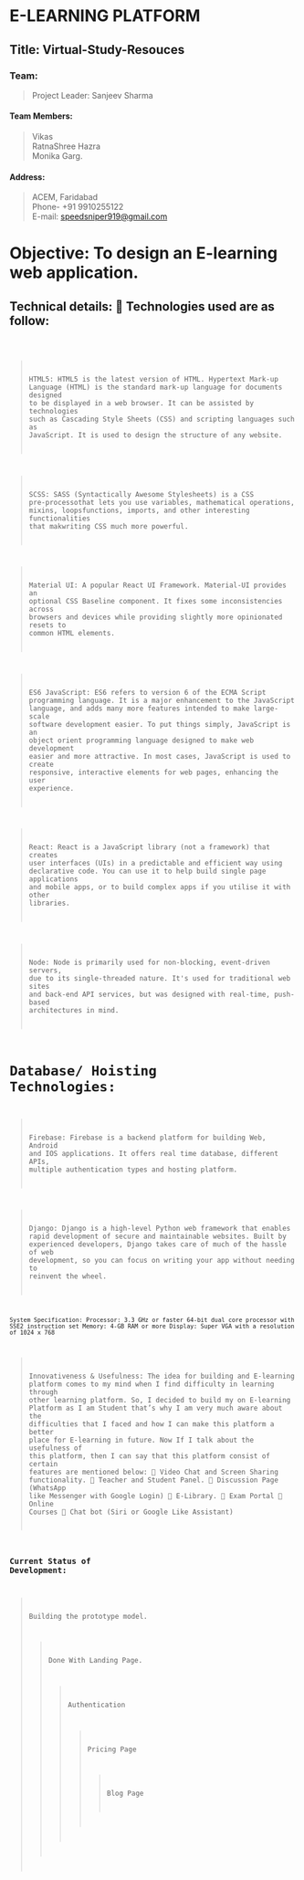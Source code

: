 # E-LEARNING PLATFORM

## Title: Virtual-Study-Resouces 
### Team: 
  > Project Leader: Sanjeev Sharma 
#### Team Members: 
  > Vikas <br>
  > RatnaShree Hazra  
  > Monika Garg.

#### Address: 
> ACEM, Faridabad <br> 
> Phone- +91 9910255122 <br>
> E-mail: speedsniper919@gmail.com

# Objective: To design an E-learning web application.
<h2>Technical details:  Technologies used are as follow:</h2>
<code>

>HTML5: HTML5 is the latest version of HTML. Hypertext Mark-up Language (HTML) is the standard mark-up language for documents designed to be displayed in a web browser. It can be assisted by technologies such as Cascading Style Sheets (CSS) and scripting languages such as JavaScript. It is used to design the structure of any website.
    
> SCSS: SASS (Syntactically Awesome Stylesheets) is a CSS pre-processothat lets you use variables, mathematical operations, mixins, loopsfunctions, imports, and other interesting functionalities that makwriting CSS much more powerful.

>Material UI: A popular React UI Framework. Material-UI provides an optional CSS Baseline component. It fixes some inconsistencies across browsers and devices while providing slightly more opinionated resets to common HTML elements.

>ES6 JavaScript: ES6 refers to version 6 of the ECMA Script programming language. It is a major enhancement to the JavaScript language, and adds many more features intended to make large-scale software development easier. To put things simply, JavaScript is an object orient programming language designed to make web development easier and more attractive. In most cases, JavaScript is used to create responsive, interactive elements for web pages, enhancing the user experience.

> React: React is a JavaScript library (not a framework) that creates user interfaces (UIs) in a predictable and efficient way using declarative code. You can use it to help build single page applications and mobile apps, or to build complex apps if you utilise it with other libraries.

>Node: Node is primarily used for non-blocking, event-driven servers, due to its single-threaded nature. It's used for traditional web sites and back-end API services, but was designed with real-time, push-based architectures in mind.

# Database/ Hoisting Technologies:

> Firebase: Firebase is a backend platform for building Web, Android and IOS applications. It offers real time database, different APIs, multiple authentication types and hosting platform.

>Django: Django is a high-level Python web framework that enables rapid development of secure and maintainable websites. Built by experienced developers, Django takes care of much of the hassle of web development, so you can focus on writing your app without needing to reinvent the wheel.

    System Specification: Processor: 3.3 GHz or faster 64-bit dual core processor with SSE2 instruction set Memory: 4-GB RAM or more Display: Super VGA with a resolution of 1024 x 768

> Innovativeness & Usefulness: The idea for building and E-learning platform comes to my mind when I find difficulty in learning through other learning platform. So, I decided to build my on E-learning Platform as I am Student that’s why I am very much aware about the difficulties that I faced and how I can make this platform a better place for E-learning in future. Now If I talk about the usefulness of this platform, then I can say that this platform consist of certain features are mentioned below:  Video Chat and Screen Sharing functionality.  Teacher and Student Panel.  Discussion Page (WhatsApp like Messenger with Google Login)  E-Library.  Exam Portal  Online Courses  Chat bot (Siri or Google Like Assistant)

### Current Status of Development:

> Building the prototype model.
>> Done With Landing Page.
>>> Authentication
>>>> Pricing Page
>>>>> Blog Page